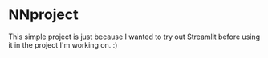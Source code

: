 # NNproject

This simple project is just because I wanted to try out Streamlit before using it in the project I'm working on. 
:)

